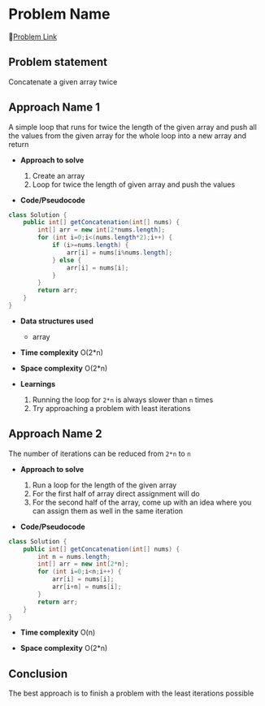 # Problem Name

🔗[Problem Link](https://leetcode.com/problems/concatenation-of-array/)
## Problem statement

Concatenate a given array twice

## Approach Name 1
 A simple loop that runs for twice the length of the given array and push all the values from the given array for the whole loop into a new array and return

* **Approach to solve**

    1. Create an array
    2. Loop for twice the length of given array and push the values

* **Code/Pseudocode**

```java
class Solution {
    public int[] getConcatenation(int[] nums) {
        int[] arr = new int[2*nums.length];
        for (int i=0;i<(nums.length*2);i++) {
            if (i>=nums.length) {
                arr[i] = nums[i%nums.length];
            } else {
                arr[i] = nums[i];
            }
        }
        return arr;
    }
}
```

* **Data structures used**

  * array

* **Time complexity** O(2*n)

* **Space complexity** O(2*n)

* **Learnings** 

    1. Running the loop for ```2*n``` is always slower than ```n``` times
    2. Try approaching a problem with least iterations


## Approach Name 2
 The number of iterations can be reduced from ```2*n``` to ```n```

* **Approach to solve**

    1. Run a loop for the length of the given array
    2. For the first half of array direct assignment will do
    3. For the second half of the array, come up with an idea where you can assign them as well
       in the same iteration

* **Code/Pseudocode**

```java
class Solution {
    public int[] getConcatenation(int[] nums) {
        int n = nums.length;
        int[] arr = new int[2*n];
        for (int i=0;i<n;i++) {
            arr[i] = nums[i];
            arr[i+n] = nums[i];
        }
        return arr;
    }
}
```

* **Time complexity** O(n)

* **Space complexity** O(2*n)


## Conclusion

The best approach is to finish a problem with the least iterations possible
